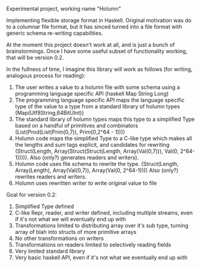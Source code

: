 Experimental project, working name "Holumn"

Implementing flexible storage format in Haskell. Original motivation was do to a columnar file format, but it has sinced turned into a file format with
generic schema re-writing capabilities.

At the moment this project doesn't work at all, and is just a bunch of brainstormings. Once I have some useful subset of functionality working, that will be version 0.2.

In the fullness of time, I imagine this library will work as follows (for writing, analogous process for reading):

  1. The user writes a value to a holumn file with some schema using a programming language specific API (haskell Map String Long)
  2. The programming language specific API maps the language specific type of the value to a type from a standard library of holumn types (Map(Utf8String,64BitUInt))
  3. The standard library of holumn types maps this type to a simplified Type based on a handful of primitives and combinators (List(Prod(List(Prim(0,7)), Prim(0,2^64 - 1))))
  4. Holumn code maps the simplified Type to a C-like type which makes all the lengths and sum tags explicit, and candidates for rewriting (Struct(Length, Array(Struct(Struct(Length, Array(Val(0,7))), Val(0, 2^64-1))))). Also (only?) generates readers and writers).
  5. Holumn code uses file schema to rewrite the type. (Struct(Length, Array(Length), Array(Val(0,7)), Array(Val(0, 2^64-1)))) Also (only?) rewrites readers and writers.
  6. Holumn uses rewritten writer to write original value to file

Goal for version 0.2:
  1. Simplified Type defined
  2. C-like Repr, reader, and writer defined, including multiple streams, even if it's not what we will eventually end up with
  3. Transformations limited to distributing array over it's sub type, turning array of blah into structs of more primitive arrays
  4. No other transformations on writers
  5. Transformations on readers limited to selectively reading fields
  6. Very limited standard library
  7. Very basic haskell API, even if it's not what we eventually end up with
